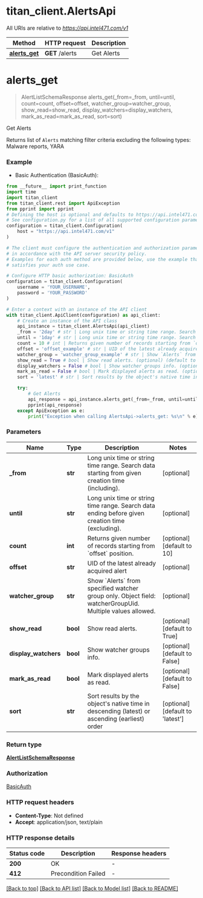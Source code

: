 # titan_client.AlertsApi

All URIs are relative to *https://api.intel471.com/v1*

Method | HTTP request | Description
------------- | ------------- | -------------
[**alerts_get**](AlertsApi.md#alerts_get) | **GET** /alerts | Get Alerts


# **alerts_get**
> AlertListSchemaResponse alerts_get(_from=_from, until=until, count=count, offset=offset, watcher_group=watcher_group, show_read=show_read, display_watchers=display_watchers, mark_as_read=mark_as_read, sort=sort)

Get Alerts

Returns list of `Alerts` matching filter criteria excluding the following types: Malware reports, YARA

### Example

* Basic Authentication (BasicAuth):
```python
from __future__ import print_function
import time
import titan_client
from titan_client.rest import ApiException
from pprint import pprint
# Defining the host is optional and defaults to https://api.intel471.com/v1
# See configuration.py for a list of all supported configuration parameters.
configuration = titan_client.Configuration(
    host = "https://api.intel471.com/v1"
)

# The client must configure the authentication and authorization parameters
# in accordance with the API server security policy.
# Examples for each auth method are provided below, use the example that
# satisfies your auth use case.

# Configure HTTP basic authorization: BasicAuth
configuration = titan_client.Configuration(
    username = 'YOUR_USERNAME',
    password = 'YOUR_PASSWORD'
)

# Enter a context with an instance of the API client
with titan_client.ApiClient(configuration) as api_client:
    # Create an instance of the API class
    api_instance = titan_client.AlertsApi(api_client)
    _from = '2day' # str | Long unix time or string time range. Search data starting from given creation time (including). (optional)
    until = '1day' # str | Long unix time or string time range. Search data ending before given creation time (excluding). (optional)
    count = 10 # int | Returns given number of records starting from `offset` position. (optional) (default to 10)
    offset = 'offset_example' # str | UID of the latest already acquired alert (optional)
    watcher_group = 'watcher_group_example' # str | Show `Alerts` from specified watcher group only. Object field: watcherGroupUid. Multiple values allowed. (optional)
    show_read = True # bool | Show read alerts. (optional) (default to True)
    display_watchers = False # bool | Show watcher groups info. (optional) (default to False)
    mark_as_read = False # bool | Mark displayed alerts as read. (optional) (default to False)
    sort = 'latest' # str | Sort results by the object's native time in descending (latest) or ascending (earliest) order (optional) (default to 'latest')

    try:
        # Get Alerts
        api_response = api_instance.alerts_get(_from=_from, until=until, count=count, offset=offset, watcher_group=watcher_group, show_read=show_read, display_watchers=display_watchers, mark_as_read=mark_as_read, sort=sort)
        pprint(api_response)
    except ApiException as e:
        print("Exception when calling AlertsApi->alerts_get: %s\n" % e)
```

### Parameters

Name | Type | Description  | Notes
------------- | ------------- | ------------- | -------------
 **_from** | **str**| Long unix time or string time range. Search data starting from given creation time (including). | [optional] 
 **until** | **str**| Long unix time or string time range. Search data ending before given creation time (excluding). | [optional] 
 **count** | **int**| Returns given number of records starting from &#x60;offset&#x60; position. | [optional] [default to 10]
 **offset** | **str**| UID of the latest already acquired alert | [optional] 
 **watcher_group** | **str**| Show &#x60;Alerts&#x60; from specified watcher group only. Object field: watcherGroupUid. Multiple values allowed. | [optional] 
 **show_read** | **bool**| Show read alerts. | [optional] [default to True]
 **display_watchers** | **bool**| Show watcher groups info. | [optional] [default to False]
 **mark_as_read** | **bool**| Mark displayed alerts as read. | [optional] [default to False]
 **sort** | **str**| Sort results by the object&#39;s native time in descending (latest) or ascending (earliest) order | [optional] [default to &#39;latest&#39;]

### Return type

[**AlertListSchemaResponse**](AlertListSchemaResponse.md)

### Authorization

[BasicAuth](../README.md#BasicAuth)

### HTTP request headers

 - **Content-Type**: Not defined
 - **Accept**: application/json, text/plain

### HTTP response details
| Status code | Description | Response headers |
|-------------|-------------|------------------|
**200** | OK |  -  |
**412** | Precondition Failed |  -  |

[[Back to top]](#) [[Back to API list]](../README.md#documentation-for-api-endpoints) [[Back to Model list]](../README.md#documentation-for-models) [[Back to README]](../README.md)

